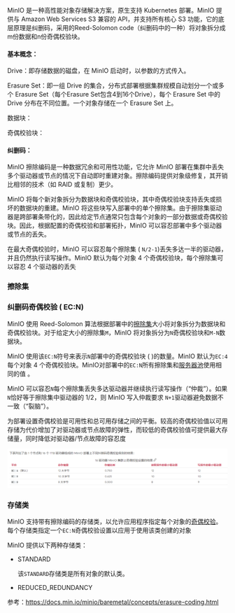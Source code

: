 MinIO 是一种高性能对象存储解决方案，原生支持 Kubernetes 部署。MinIO 提供与 Amazon Web Services S3 兼容的 API，并支持所有核心 S3 功能，它的底层原理是纠删码，采用的Reed-Solomon code（纠删码中的一种）将对象拆分成m份数据和n份奇偶校验块。

#### 基本概念：

Drive：即存储数据的磁盘，在 MinIO 启动时，以参数的方式传入。

Erasure Set：即一组 Drive 的集合，分布式部署根据集群规模自动划分一个或多个 Erasure Set（每个Erasure Set包含4到16个Drive），每个 Erasure Set 中的 Drive 分布在不同位置。一个对象存储在一个 Erasure Set 上。

数据块：

奇偶校验块：

#### 纠删码：

MinIO 擦除编码是一种数据冗余和可用性功能，它允许 MinIO 部署在集群中丢失多个驱动器或节点的情况下自动即时重建对象。擦除编码提供对象级修复，其开销比相邻的技术（如 RAID 或复制）更少。

MinIO 将每个新对象拆分为数据块和奇偶校验块，其中奇偶校验块支持丢失或损坏的数据块的重建。MinIO 将这些块写入部署中的单个擦除集。由于擦除集驱动器是跨部署条带化的，因此给定节点通常只包含每个对象的一部分数据或奇偶校验块。因此，根据配置的奇偶校验和部署拓扑，MinIO 可以容忍部署中多个驱动器或节点的丢失。

在最大奇偶校验时，MinIO 可以容忍每个擦除集 ( `N/2-1`)丢失多达一半的驱动器，并且仍然执行读写操作。MinIO 默认为每个对象 4 个奇偶校验块，每个擦除集可以容忍 4 个驱动器的丢失

### 擦除集



### 纠删码奇偶校验 ( EC:N)

MinIO 使用 Reed-Solomon 算法根据部署中的[擦除集](https://docs.min.io/minio/baremetal/concepts/erasure-coding.html#minio-ec-erasure-set)大小将对象拆分为数据块和奇偶校验块。对于给定大小的擦除集`M`，MinIO 将对象拆分为`N`奇偶校验块和`M-N`数据块。

MinIO 使用该`EC:N`符号来表示`N`部署中的奇偶校验块 ( )的数量。MinIO 默认为`EC:4`每个对象 4 个奇偶校验块。MinIO对部署中的`EC:N`所有擦除集和[服务器池](https://docs.min.io/minio/baremetal/introduction/minio-overview.html#minio-intro-server-pool)使用相同的值 。

MinIO 可以容忍`N`每个擦除集丢失多达驱动器并继续执行读写操作（“仲裁”）。如果`N`恰好等于擦除集中驱动器的 1/2，则 MinIO 写入仲裁要求 `N+1`驱动器避免数据不一致（“裂脑”）。

为部署设置奇偶校验是可用性和总可用存储之间的平衡。较高的奇偶校验值以可用存储为代价增加了对驱动器或节点故障的弹性，而较低的奇偶校验值可提供最大存储量，同时降低对驱动器/节点故障的容忍度

![image-20211217104703195](原理.assets/image-20211217104703195.png)

### 存储类

MinIO 支持带有擦除编码的存储类，以允许应用程序指定每个对象的[奇偶校验](https://docs.min.io/minio/baremetal/concepts/erasure-coding.html#minio-ec-parity)。每个存储类指定一个`EC:N`奇偶校验设置以应用于使用该类创建的对象

MinIO 提供以下两种存储类：

- STANDARD

  该`STANDARD`存储类是所有对象的默认类。

- REDUCED_REDUNDANCY

参考：https://docs.min.io/minio/baremetal/concepts/erasure-coding.html